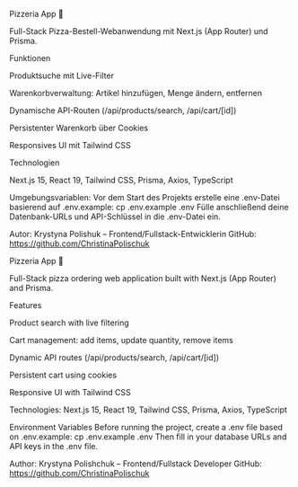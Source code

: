 Pizzeria App 🍕

Full-Stack Pizza-Bestell-Webanwendung mit Next.js (App Router) und Prisma.

Funktionen

Produktsuche mit Live-Filter

Warenkorbverwaltung: Artikel hinzufügen, Menge ändern, entfernen

Dynamische API-Routen (/api/products/search, /api/cart/[id])

Persistenter Warenkorb über Cookies

Responsives UI mit Tailwind CSS

Technologien

Next.js 15, React 19, Tailwind CSS, Prisma, Axios, TypeScript

Umgebungsvariablen:
Vor dem Start des Projekts erstelle eine .env-Datei basierend auf .env.example:
cp .env.example .env
Fülle anschließend deine Datenbank-URLs und API-Schlüssel in die .env-Datei ein.

Autor:
Krystyna Polishuk – Frontend/Fullstack-Entwicklerin
GitHub: https://github.com/ChristinaPolischuk

Pizzeria App 🍕

Full-Stack pizza ordering web application built with Next.js (App Router) and Prisma.

Features

Product search with live filtering

Cart management: add items, update quantity, remove items

Dynamic API routes (/api/products/search, /api/cart/[id])

Persistent cart using cookies

Responsive UI with Tailwind CSS

Technologies:
Next.js 15, React 19, Tailwind CSS, Prisma, Axios, TypeScript

Environment Variables
Before running the project, create a .env file based on .env.example:
cp .env.example .env
Then fill in your database URLs and API keys in the .env file.

Author:
Krystyna Polishchuk – Frontend/Fullstack Developer
GitHub: https://github.com/ChristinaPolischuk

